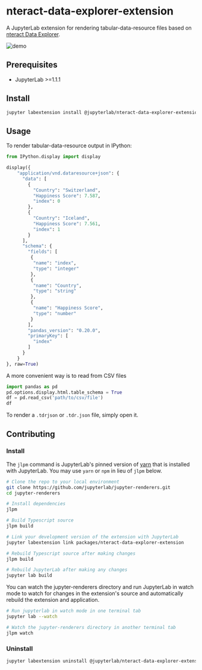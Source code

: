 # nteract-data-explorer-extension

A JupyterLab extension for rendering tabular-data-resource files based on [nteract Data Explorer](https://github.com/nteract/data-explorer).

![demo](http://g.recordit.co/SsWJCpKIJy.gif)

## Prerequisites

- JupyterLab >=1.1.1

## Install

```bash
jupyter labextension install @jupyterlab/nteract-data-explorer-extension
```

## Usage

To render tabular-data-resource output in IPython:

```python
from IPython.display import display

display({
    "application/vnd.dataresource+json": {
      "data": [
        {
          "Country": "Switzerland",
          "Happiness Score": 7.587,
          "index": 0
        },
        {
          "Country": "Iceland",
          "Happiness Score": 7.561,
          "index": 1
        }
      ],
      "schema": {
        "fields": [
         {
          "name": "index",
          "type": "integer"
         },
         {
          "name": "Country",
          "type": "string"
         },
         {
          "name": "Happiness Score",
          "type": "number"
         }
        ],
        "pandas_version": "0.20.0",
        "primaryKey": [
          "index"
        ]
      }
    }
}, raw=True)
```

A more convenient way is to read from CSV files

```python
import pandas as pd
pd.options.display.html.table_schema = True
df = pd.read_csv('path/to/csv/file')
df
```

To render a `.tdrjson` or `.tdr.json` file, simply open it.

## Contributing

### Install

The `jlpm` command is JupyterLab's pinned version of
[yarn](https://yarnpkg.com/) that is installed with JupyterLab. You may use
`yarn` or `npm` in lieu of `jlpm` below.

```bash
# Clone the repo to your local environment
git clone https://github.com/jupyterlab/jupyter-renderers.git
cd jupyter-renderers

# Install dependencies
jlpm

# Build Typescript source
jlpm build

# Link your development version of the extension with JupyterLab
jupyter labextension link packages/nteract-data-explorer-extension

# Rebuild Typescript source after making changes
jlpm build

# Rebuild JupyterLab after making any changes
jupyter lab build
```

You can watch the jupyter-renderers directory and run JupyterLab in watch mode to watch for changes in the extension's source and automatically rebuild the extension and application.

```bash
# Run jupyterlab in watch mode in one terminal tab
jupyter lab --watch

# Watch the jupyter-renderers directory in another terminal tab
jlpm watch
```

### Uninstall

```bash
jupyter labextension uninstall @jupyterlab/nteract-data-explorer-extension
```
